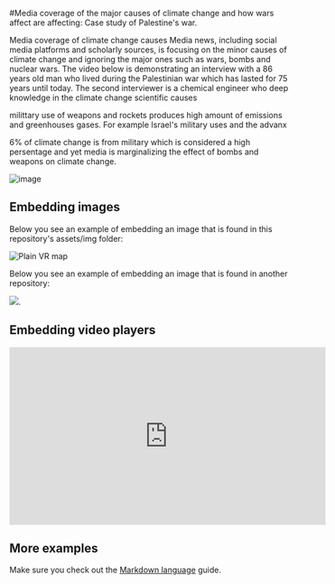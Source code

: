 
#Media coverage of the major causes of climate change and how wars affect are affecting: Case study of Palestine's war.

Media coverage of climate change causes
Media news, including social media platforms and scholarly sources, is focusing on the minor causes of climate change and ignoring the major ones such as wars, bombs and nuclear wars.
The video below is demonstrating an interview with a 86 years old man who lived during the Palestinian war which has lasted for 75 years until today.
The second interviewer is a chemical engineer who deep knowledge in the climate change scientific causes

milittary use of weapons and rockets produces high amount of emissions and greenhouses gases. For example Israel's military uses and the advanx

6% of climate change is from military which is considered a high persentage and yet media is marginalizing the effect of bombs and weapons on climate change.


![image](https://user-images.githubusercontent.com/116269585/212742659-3544f82f-4d82-44cd-b02b-c50011d597b6.png)


## Embedding images
Below you see an example of embedding an image that is found in this repository's assets/img folder: 

![Plain VR map](assets/img/vr-map-plain.svg)

Below you see an example of embedding an image that is found in another repository:

![](https://khofstadter.com/assets/img/2005-04-01-khofstadter-painting-chien.jpg). 

## Embedding video players

<iframe width="560" height="315" src="https://www.youtube.com/embed/lfPJ7Tz4JGs" title="YouTube video player" frameborder="0" allow="accelerometer; autoplay; clipboard-write; encrypted-media; gyroscope; picture-in-picture" allowfullscreen></iframe>


## More examples

Make sure you check out the [Markdown language](https://guides.github.com/features/mastering-markdown/) guide. 


